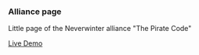 ### Alliance page

Little page of the Neverwinter alliance "The Pirate Code"

[Live Demo](https://juancruzsalina.github.io/alliance-page/)
